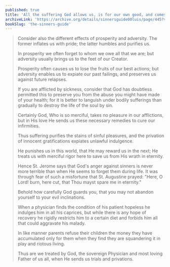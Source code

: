 ```yaml
---
published: true
title: 'All the suffering God allows us, is for our own good, and comes from his Love and Mercy'
archiveLink: 'https://archive.org/details/sinnersguide00luis/page/445?view=theater'
bookSlug: 'the-sinners-guide'
---
```


> Consider also the different effects of prosperity and adversity. The former inflates us with pride; the latter humbles and purifies us.
> 
> In prosperity we often forget to whom we owe all that we are; but adversity usually brings us to the feet of our Creator.
> 
> Prosperity often causes us to lose the fruits of our best actions; but adversity enables us to expiate our past failings, and preserves us against future relapses.
> 
> If you are afflicted by sickness, consider that God has doubtless permitted this to preserve you from the abuse you might have made of your health; for it is better to languish under bodily sufferings than gradually to destroy the life of the soul by sin.
> 
> Certainly God, Who is so merciful, takes no pleasure in our afflictions, but in His love He sends us these necessary remedies to cure our infirmities.
> 
> Thus suffering purifies the stains of sinful pleasures, and the privation of innocent gratifications expiates unlawful indulgence.
> 
> He punishes us in this world, that He may reward us in the next; He treats us with merciful rigor here to save us from His wrath in eternity.
> 
> Hence St. Jerome says that God's anger against sinners is never more terrible than when He seems to forget them during life. It was through fear of such a misfortune that St. Augustine prayed: "Here, O Lord! burn, here cut, that Thou mayst spare me in eternity."
> 
> Behold how carefully God guards you, that you may not abandon yourself to your evil inclinations.
> 
> When a physician finds the condition of his patient hopeless he indulges him in all his caprices, but while there is any hope of recovery he rigidly restricts him to a certain diet and forbids him all that could aggravate his malady.
> 
> In like manner parents refuse their children the money they have accumulated only for them when they find they are squandering it in play and riotous living.
> 
> Thus are we treated by God, the sovereign Physician and most loving Father of us all, when He sends us trials and privations.
